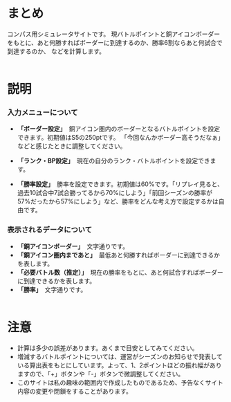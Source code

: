 # まとめ
コンパス用シミュレータサイトです。
現バトルポイントと銅アイコンボーダーをもとに、あと何勝すればボーダーに到達するのか、勝率6割ならあと何試合で到達するのか、
などを計算します。
<br/><br/>

# 説明
### 入力メニューについて  

* **「ボーダー設定」**　銅アイコン圏内のボーダーとなるバトルポイントを設定できます。初期値はS5の250ptです。
「今回なんかボーダー高そうだなぁ」などと感じたときに調整してください。

* **「ランク・BP設定」**　現在の自分のランク・バトルポイントを設定できます。

* **「勝率設定」**　勝率を設定できます。初期値は60%です。「リプレイ見ると、過去10試合中7試合勝ってるから70%にしよう」「前回シーズンの勝率が57%だったから57%にしよう」など、勝率をどんな考え方で設定するかは自由です。

### 表示されるデータについて

* **「銅アイコンボーダー」**　文字通りです。
* **「銅アイコン圏内まであと」**　最低あと何勝すればボーダーに到達できるかを表します。
* **「必要バトル数（推定）」**　現在の勝率をもとに、あと何試合すればボーダーに到達できるかを表します。
* **「勝率」**　文字通りです。
<br/><br/>

# 注意
* 計算は多少の誤差があります。あくまで目安としてみてください。
* 増減するバトルポイントについては、運営がシーズンのお知らせで発表している算出表をもとにしています。よって、1、2ポイントほどの振れ幅がありますので、「+」ボタンや「-」ボタンで微調整してください。
* このサイトは私の趣味の範囲内で作成したものであるため、予告なくサイト内容の変更や閉鎖をすることがあります。


